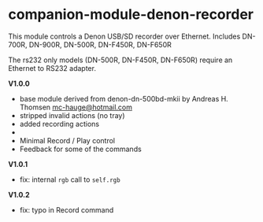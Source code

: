 # companion-module-denon-recorder

This module controls a Denon USB/SD recorder over Ethernet.
Includes DN-700R, DN-900R, DN-500R, DN-F450R, DN-F650R

The rs232 only models (DN-500R, DN-F450R, DN-F650R) require an Ethernet to RS232 adapter.


**V1.0.0**
* base module derived from denon-dn-500bd-mkii by Andreas H. Thomsen <mc-hauge@hotmail.com>
* stripped invalid actions (no tray)
* added recording actions
*
* Minimal Record / Play control
* Feedback for some of the commands

**V1.0.1**
* fix: internal `rgb` call to `self.rgb`

**V1.0.2**
* fix: typo in Record command

